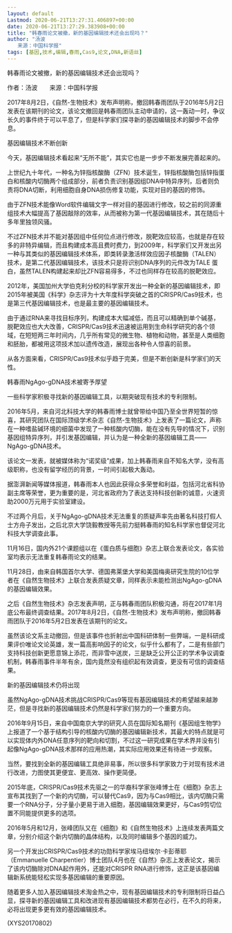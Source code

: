 ```yaml
---
layout: default
Lastmod: 2020-06-21T13:27:31.406897+00:00
date: 2020-06-21T13:27:29.383908+00:00
title: "韩春雨论文被撤，新的基因编辑技术还会出现吗？"
author: "汤波
　　来源：中国科学报"
tags: [基因,技术,编辑,春雨,Cas9,论文,DNA,新语丝]
---
```


韩春雨论文被撤，新的基因编辑技术还会出现吗？

作者：汤波　　来源：中国科学报

2017年8月2日，《自然-生物技术》发布声明称，撤回韩春雨团队于2016年5月2日发表在该期刊的论文，该论文撤回是韩春雨团队主动申请的，这一轰动一时，争议长久的事件终于可以平息了，但是科学家们探寻新的基因编辑技术的脚步不会停息。

基因编辑技术不断创新

今天，基因编辑技术看起来“无所不能”，其实它也是一步步不断发展完善起来的。

上世纪九十年代，一种名为锌指核酸酶（ZFN）技术诞生，锌指核酸酶包括锌指蛋白和核酸内切酶两个组成部分，前者负责识别基因组DNA中特异序列，后者则负责将DNA切断，利用细胞自身DNA损伤修复功能，实现对目的基因的修饰。

由于ZFN技术能像Word软件编辑文字一样对目的基因进行修改，较之前的同源重组技术大幅提高了基因敲除的效率，从而被称为第一代基因编辑技术，其在随后十多年里独领风骚。

不过ZFN技术并不能对基因组中任何位点进行修改，脱靶效应较高，也就是存在较多的非特异编辑，而且构建成本高且费时费力，到2009年，科学家们又开发出另一种与其类似的基因编辑技术体系，即类转录激活样效应因子核酸酶（TALEN）技术，是第二代基因编辑技术，该技术只是将识别DNA序列的元件改为TALE 蛋白，虽然TALEN构建起来却比ZFN容易得多，不过也同样存在较高的脱靶效应。

2012年，美国加州大学伯克利分校的科学家开发出一种全新的基因编辑技术，即2015年被美国《科学》杂志评为十大年度科学突破之首的CRISPR/Cas9技术，也是第三代基因编辑技术，也是最主要的基因编辑技术。

由于通过RNA来寻找目标序列，构建成本大幅减低，而且可以精确到单个碱基，脱靶效应也大大改善，CRISPR/Cas9技术迅速被运用到生命科学研究的各个领域，在短短两三年时间内，几乎所有常见的微生物、植物和动物，甚至是人类细胞和胚胎，都被用这项技术加以遗传改造，展现出各种令人惊喜的前景。

从各方面来看，CRISPR/Cas9技术似乎趋于完美，但是不断创新是科学家们的天性。

韩春雨NgAgo-gDNA技术被寄予厚望

一些科学家积极寻找新的基因编辑工具，以期突破现有技术的专利限制。

2016年5月，来自河北科技大学的韩春雨博士就曾带给中国乃至全世界短暂的惊喜，其研究团队在国际顶级学术杂志《自然-生物技术》上发表了一篇论文，声称在一种嗜盐碱环境的细菌中发现了一种核酸内切酶，能在没有先导的情况下，识别基因组特异序列，并引发基因编辑，并认为是一种全新的基因编辑工具——NgAgo-gDNA技术。

该论文一发表，就被媒体称为“诺奖级”成果，加上韩春雨来自不知名大学，没有高级职称，也没有留学经历的背景，一时间引起极大轰动。

据澎湃新闻等媒体报道，韩春雨本人也因此获得众多荣誉和利益，包括河北省科协副主席等荣誉，更为重要的是，河北省政府为了表达支持科技创新的诚意，火速资助2000万元用于实验室建设。

不过两个月后，关于NgAgo-gDNA技术无法重复的质疑声率先由著名科技打假人士方舟子发出，之后北京大学饶毅教授等先前力挺韩春雨的知名科学家也督促河北科技大学调查此事。

11月16日，国内外21个课题组以在《蛋白质与细胞》杂志上联合发表论文，各实验室均表示无法重复韩春雨论文的结果。

11月28日，由来自韩国首尔大学、德国弗莱堡大学和美国梅奥研究生院的10位学者在《自然生物技术》上联合发表质疑文章，同样表示未能检测出NgAgo-gDNA的基因编辑效果。

之后《自然生物技术》杂志发表声明，正与韩春雨团队积极沟通，将在2017年1月底公布最终调查结果。2017年8月2日，《自然-生物技术》发布声明称，撤回韩春雨团队于2016年5月2日发表在该期刊的论文。

虽然该论文系主动撤回，但是该事件也折射出中国科研体制一些弊端，一是科研成果评价唯论文论英雄，发一篇高影响因子的论文，似乎什么都有了，二是有些部门支持科技创新更愿意锦上添花，而非雪中送炭，三是缺乏公开公正的学术争议调查机制，韩春雨事件半年有余，国内竟然没有组织起有效调查，更没有可信的调查结果。

新的基因编辑技术仍将出现

虽然NgAgo-gDNA技术挑战CRISPR/Cas9等现有基因编辑技术的希望越来越渺茫，但是寻找新的基因编辑技术仍然是科学家们努力的一个重要方向。

2016年9月15日，来自中国南京大学的研究人员在国际知名期刊《基因组生物学》上报道了一个基于结构引导的核酸内切酶的基因编辑新技术，其最大的特点就是可以实现体内外DNA任意序列的靶向和切割，不过这一研究成果在学术界并没有引起像NgAgo-gDNA技术那样的应用热潮，其实际应用效果还有待进一步观察。

当然，要找到全新的基因编辑工具绝非易事，所以很多科学家致力于对现有技术进行改进，力图使其更便宜、更高效、操作更简便。

2015年底，CRISPR/Cas9技术先驱之一的华裔科学家张峰博士在《细胞》杂志上宣布其找到了一个新的内切酶，可以替代Cas9，因为与Cas9相比，该内切酶只需要一个RNA分子，分子量小更易于进入细胞，基因编辑效果更好，与Cas9剪切位置不同能提供更多的选项。

2016年5月和12月，张峰团队又在《细胞》和《自然生物技术》上连续发表两篇文章，分别介绍这个新内切酶的晶体结构，以及同时编辑多个基因的威力。

另一个开发出CRISPR/Cas9技术的功勋科学家埃马纽埃尔·卡彭蒂耶（Emmanuelle Charpentier）博士团队4月也在《自然》杂志上发表论文，揭示了该内切酶除对DNA起作用外，还能对CRISPR RNA进行修饰，这正是该基因编辑新系统能轻松实现多基因编辑的重要原因。

随着更多人加入基因编辑技术淘金热之中，现有基因编辑技术的专利限制将日益凸显，探寻新的基因编辑工具和改进现有基因编辑技术都势在必行，在不久的将来，必将出现更多更有效的基因编辑技术。

(XYS20170802)

